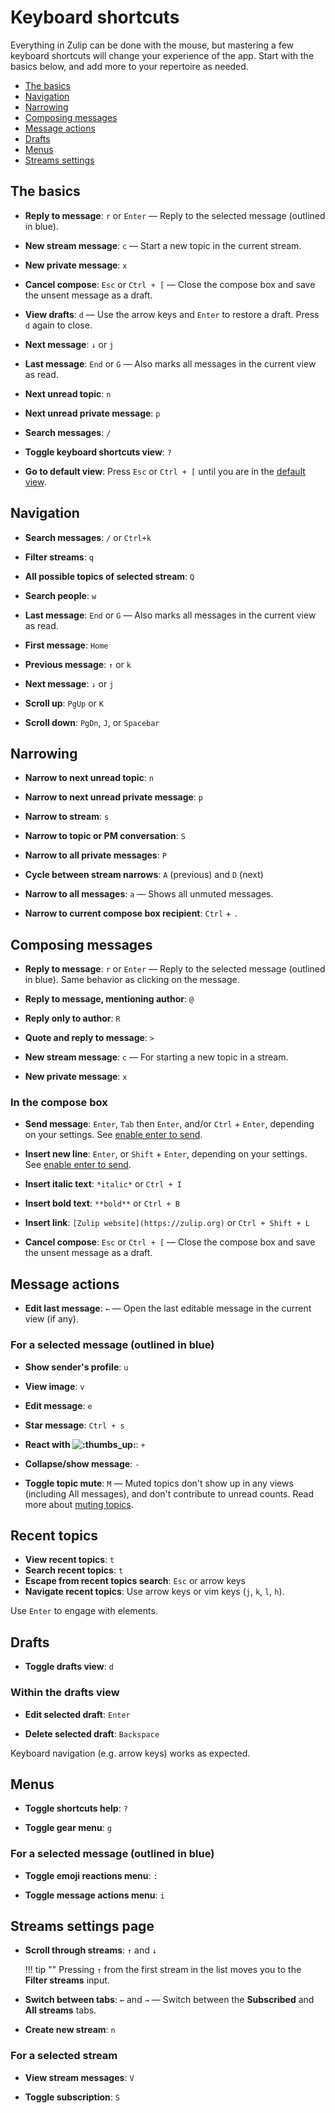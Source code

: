 # Keyboard shortcuts

Everything in Zulip can be done with the mouse, but mastering a few keyboard
shortcuts will change your experience of the app. Start with the basics
below, and add more to your repertoire as needed.

* [The basics](#the-basics)
* [Navigation](#navigation)
* [Narrowing](#narrowing)
* [Composing messages](#composing-messages)
* [Message actions](#message-actions)
* [Drafts](#drafts)
* [Menus](#menus)
* [Streams settings](#streams-settings-page)

## The basics

* **Reply to message**: `r` or `Enter` — Reply to the selected
  message (outlined in blue).

* **New stream message**: `c` — Start a new topic in the current stream.

* **New private message**: `x`

* **Cancel compose**: `Esc` or `Ctrl + [` — Close the compose box and save
  the unsent message as a draft.

* **View drafts**: `d` — Use the arrow keys and `Enter` to restore a draft.
  Press `d` again to close.

* **Next message**: `↓` or `j`

* **Last message**: `End` or `G` — Also marks all messages in
  the current view as read.

* **Next unread topic**: `n`

* **Next unread private message**: `p`

* **Search messages**: `/`

* **Toggle keyboard shortcuts view**: `?`

* **Go to default view**: Press `Esc` or `Ctrl + [` until you are in
  the [default view](/help/change-default-view).

## Navigation

* **Search messages**: `/` or `Ctrl+k`

* **Filter streams**: `q`

* **All possible topics of selected stream**: `Q`

* **Search people**: `w`

* **Last message**: `End` or `G` — Also marks all messages in
  the current view as read.

* **First message**: `Home`

* **Previous message**: `↑` or `k`

* **Next message**: `↓` or `j`

* **Scroll up**: `PgUp` or `K`

* **Scroll down**: `PgDn`, `J`, or `Spacebar`

## Narrowing

* **Narrow to next unread topic**: `n`

* **Narrow to next unread private message**: `p`

* **Narrow to stream**: `s`

* **Narrow to topic or PM conversation**: `S`

* **Narrow to all private messages**: `P`

* **Cycle between stream narrows**: `A` (previous) and `D` (next)

* **Narrow to all messages**: `a` — Shows all unmuted messages.

* **Narrow to current compose box recipient**: `Ctrl` + `.`

## Composing messages

* **Reply to message**: `r` or `Enter` — Reply to the selected
  message (outlined in blue). Same behavior as clicking on the message.

* **Reply to message, mentioning author**: `@`

* **Reply only to author**: `R`

* **Quote and reply to message**: `>`

* **New stream message**: `c` — For starting a new topic in a stream.

* **New private message**: `x`

### In the compose box

* **Send message**: `Enter`, `Tab` then `Enter`, and/or `Ctrl` + `Enter`,
  depending on your settings. See
  [enable enter to send](https://zulip.com/help/enable-enter-to-send).

* **Insert new line**: `Enter`, or `Shift` + `Enter`, depending on your
  settings. See
  [enable enter to send](https://zulip.com/help/enable-enter-to-send).

* **Insert italic text**: `*italic*` or `Ctrl + I`
* **Insert bold text**: `**bold**` or `Ctrl + B`
* **Insert link**: `[Zulip website](https://zulip.org)` or `Ctrl + Shift + L`

* **Cancel compose**: `Esc` or `Ctrl + [` — Close the compose box and save
  the unsent message as a draft.

## Message actions

* **Edit last message**: `←` — Open the last editable message in the current
  view (if any).

### For a selected message (outlined in blue)

* **Show sender's profile**: `u`

* **View image**: `v`

* **Edit message**: `e`

* **Star message**: `Ctrl + s`

* **React with <img alt=":thumbs_up:" class="emoji"
src="/static/generated/emoji/images/emoji/unicode/1f44d.png"
title="thumbs up"/>**: `+`

* **Collapse/show message**: `-`

* **Toggle topic mute**: `M` — Muted topics don't show up in any views
  (including All messages), and don't contribute to unread counts. Read more about
  [muting topics](/help/mute-a-topic).

## Recent topics

* **View recent topics**: `t`
* **Search recent topics**: `t`
* **Escape from recent topics search**: `Esc` or arrow keys
* **Navigate recent topics**: Use arrow keys or vim keys (`j`, `k`, `l`, `h`).

Use `Enter` to engage with elements.

## Drafts

* **Toggle drafts view**: `d`

### Within the drafts view

* **Edit selected draft**: `Enter`

* **Delete selected draft**: `Backspace`

Keyboard navigation (e.g. arrow keys) works as expected.

## Menus

* **Toggle shortcuts help**: `?`

* **Toggle gear menu**: `g`

### For a selected message (outlined in blue)

* **Toggle emoji reactions menu**: `:`

* **Toggle message actions menu**: `i`

## Streams settings page

* **Scroll through streams**: `↑` and `↓`

    !!! tip ""
        Pressing `↑` from the first stream in the list moves
        you to the **Filter streams** input.

* **Switch between tabs**: `←` and `→` — Switch between the
**Subscribed** and **All streams** tabs.

* **Create new stream**: `n`

### For a selected stream

* **View stream messages**: `V`

* **Toggle subscription**: `S`
